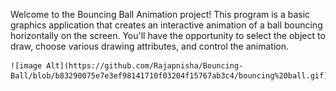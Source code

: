 Welcome to the Bouncing Ball Animation project! This program is a basic graphics application that creates an interactive animation of a ball bouncing horizontally on the screen. You'll have the opportunity to select the object to draw, choose various drawing attributes, and control the animation.


    ![image Alt](https://github.com/Rajapnisha/Bouncing-Ball/blob/b83290075e7e3ef98141710f03204f15767ab3c4/bouncing%20ball.gif)
          
